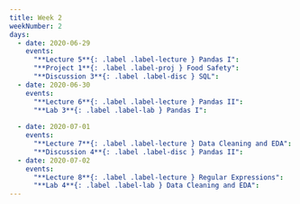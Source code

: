 ```yaml
---
title: Week 2
weekNumber: 2
days:
  - date: 2020-06-29
    events:
      "**Lecture 5**{: .label .label-lecture } Pandas I":
      "**Project 1**{: .label .label-proj } Food Safety":
      "**Discussion 3**{: .label .label-disc } SQL":
  - date: 2020-06-30
    events:
      "**Lecture 6**{: .label .label-lecture } Pandas II":
      "**Lab 3**{: .label .label-lab } Pandas I":
      
  - date: 2020-07-01
    events:
      "**Lecture 7**{: .label .label-lecture } Data Cleaning and EDA":
      "**Discussion 4**{: .label .label-disc } Pandas II":
  - date: 2020-07-02
    events:
      "**Lecture 8**{: .label .label-lecture } Regular Expressions":
      "**Lab 4**{: .label .label-lab } Data Cleaning and EDA":
---
```

